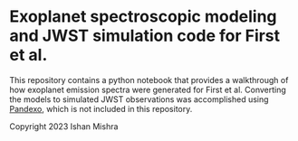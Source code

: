 # Exoplanet spectroscopic modeling and JWST simulation code for First et al. 

This repository contains a python notebook that provides a walkthrough of how exoplanet emission spectra were generated for First et al. Converting the models to simulated JWST observations was accomplished using [Pandexo](https://natashabatalha.github.io/PandExo/), which is not included in this repository.

Copyright 2023 Ishan Mishra

